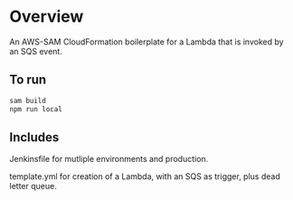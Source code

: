 # Overview #

An AWS-SAM CloudFormation boilerplate for a Lambda that is invoked by an SQS event.

## To run ##

```bash
sam build 
npm run local
```

## Includes ##

Jenkinsfile for mutliple environments and production.

template.yml for creation of a Lambda, with an SQS as trigger, plus dead letter queue.
